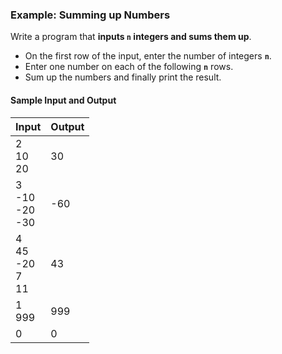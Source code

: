 ### Example: Summing up Numbers

Write a program that **inputs `n` integers and sums them up**.

* On the first row of the input, enter the number of integers **`n`**.
* Enter one number on each of the following **`n`** rows.
* Sum up the numbers and finally print the result.

#### Sample Input and Output

| Input | Output |
| --- | --- |
| 2<br>10<br>20 | 30 |
| 3<br>-10<br>-20<br>-30 | -60 |
| 4<br>45<br>-20<br>7<br>11<br> | 43 |
| 1<br>999 | 999 | 
| 0 | 0 |
